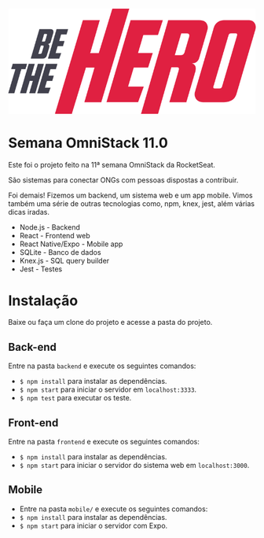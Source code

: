 ![logo-be-the-hero](https://raw.githubusercontent.com/dhapolinario/be-the-hero/master/frontend/src/assets/logo-bethehero.png)

# Semana OmniStack 11.0

Este foi o projeto feito na 11ª semana OmniStack da RocketSeat. 

São sistemas para conectar ONGs com pessoas dispostas a contribuir.

Foi demais! Fizemos um backend, um sistema web e um app mobile. Vimos também uma série de outras tecnologias como, npm, knex, jest, além várias dicas iradas.

-   Node.js - Backend
-   React - Frontend web
-   React Native/Expo - Mobile app
-   SQLite - Banco de dados
-  Knex.js - SQL query builder
-  Jest - Testes

# Instalação

Baixe ou faça um clone do projeto e acesse a pasta do projeto.

## Back-end

Entre na pasta `backend` e execute os seguintes comandos:
-   `$ npm install`  para instalar as dependências.
-   `$ npm start`  para iniciar o servidor em  `localhost:3333`.
-   `$ npm test`  para executar os teste.


## Front-end

Entre na pasta `frontend` e execute os seguintes comandos:
-   `$ npm install`  para instalar as dependências.
-   `$ npm start`  para iniciar o servidor do sistema web em `localhost:3000`.

## Mobile

-   Entre na pasta  `mobile/`  e execute os seguintes comandos:
-   `$ npm install`  para instalar as dependências.
-   `$ npm start`  para iniciar o servidor com Expo.
